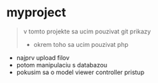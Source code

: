 # myproject
>v tomto projekte sa ucim pouzivat git prikazy
>- okrem toho sa ucim pouzivat php
- najprv upload filov
- potom manipulaciu s databazou
- pokusim sa o model viewer controller pristup
